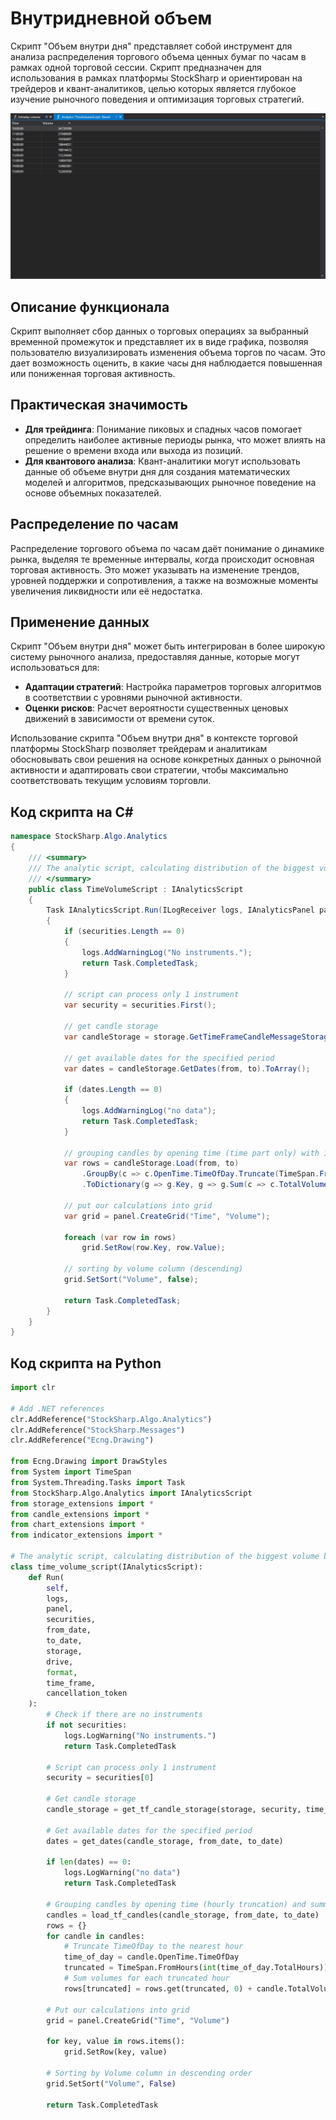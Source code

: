 # Внутридневной объем

Скрипт "Объем внутри дня" представляет собой инструмент для анализа распределения торгового объема ценных бумаг по часам в рамках одной торговой сессии. Скрипт предназначен для использования в рамках платформы StockSharp и ориентирован на трейдеров и квант-аналитиков, целью которых является глубокое изучение рыночного поведения и оптимизация торговых стратегий.

![hydra_analitics_intraday_volume](../../../../images/hydra_analitics_intraday_volume.png)

## Описание функционала

Скрипт выполняет сбор данных о торговых операциях за выбранный временной промежуток и представляет их в виде графика, позволяя пользователю визуализировать изменения объема торгов по часам. Это дает возможность оценить, в какие часы дня наблюдается повышенная или пониженная торговая активность.

## Практическая значимость

- **Для трейдинга**: Понимание пиковых и спадных часов помогает определить наиболее активные периоды рынка, что может влиять на решение о времени входа или выхода из позиций.
- **Для квантового анализа**: Квант-аналитики могут использовать данные об объеме внутри дня для создания математических моделей и алгоритмов, предсказывающих рыночное поведение на основе объемных показателей.

## Распределение по часам

Распределение торгового объема по часам даёт понимание о динамике рынка, выделяя те временные интервалы, когда происходит основная торговая активность. Это может указывать на изменение трендов, уровней поддержки и сопротивления, а также на возможные моменты увеличения ликвидности или её недостатка.

## Применение данных

Скрипт "Объем внутри дня" может быть интегрирован в более широкую систему рыночного анализа, предоставляя данные, которые могут использоваться для:

- **Адаптации стратегий**: Настройка параметров торговых алгоритмов в соответствии с уровнями рыночной активности.
- **Оценки рисков**: Расчет вероятности существенных ценовых движений в зависимости от времени суток.

Использование скрипта "Объем внутри дня" в контексте торговой платформы StockSharp позволяет трейдерам и аналитикам обосновывать свои решения на основе конкретных данных о рыночной активности и адаптировать свои стратегии, чтобы максимально соответствовать текущим условиям торговли.

## Код скрипта на C#

```cs
namespace StockSharp.Algo.Analytics
{
	/// <summary>
	/// The analytic script, calculating distribution of the biggest volume by hours.
	/// </summary>
	public class TimeVolumeScript : IAnalyticsScript
	{
		Task IAnalyticsScript.Run(ILogReceiver logs, IAnalyticsPanel panel, SecurityId[] securities, DateTime from, DateTime to, IStorageRegistry storage, IMarketDataDrive drive, StorageFormats format, TimeSpan timeFrame, CancellationToken cancellationToken)
		{
			if (securities.Length == 0)
			{
				logs.AddWarningLog("No instruments.");
				return Task.CompletedTask;
			}

			// script can process only 1 instrument
			var security = securities.First();

			// get candle storage
			var candleStorage = storage.GetTimeFrameCandleMessageStorage(security, timeFrame, drive, format);

			// get available dates for the specified period
			var dates = candleStorage.GetDates(from, to).ToArray();

			if (dates.Length == 0)
			{
				logs.AddWarningLog("no data");
				return Task.CompletedTask;
			}

			// grouping candles by opening time (time part only) with 1 hour truncating
			var rows = candleStorage.Load(from, to)
				.GroupBy(c => c.OpenTime.TimeOfDay.Truncate(TimeSpan.FromHours(1)))
				.ToDictionary(g => g.Key, g => g.Sum(c => c.TotalVolume));

			// put our calculations into grid
			var grid = panel.CreateGrid("Time", "Volume");

			foreach (var row in rows)
				grid.SetRow(row.Key, row.Value);

			// sorting by volume column (descending)
			grid.SetSort("Volume", false);

			return Task.CompletedTask;
		}
	}
}
```

## Код скрипта на Python

```python
import clr

# Add .NET references
clr.AddReference("StockSharp.Algo.Analytics")
clr.AddReference("StockSharp.Messages")
clr.AddReference("Ecng.Drawing")

from Ecng.Drawing import DrawStyles
from System import TimeSpan
from System.Threading.Tasks import Task
from StockSharp.Algo.Analytics import IAnalyticsScript
from storage_extensions import *
from candle_extensions import *
from chart_extensions import *
from indicator_extensions import *

# The analytic script, calculating distribution of the biggest volume by hours.
class time_volume_script(IAnalyticsScript):
    def Run(
        self,
        logs,
        panel,
        securities,
        from_date,
        to_date,
        storage,
        drive,
        format,
        time_frame,
        cancellation_token
    ):
        # Check if there are no instruments
        if not securities:
            logs.LogWarning("No instruments.")
            return Task.CompletedTask

        # Script can process only 1 instrument
        security = securities[0]

        # Get candle storage
        candle_storage = get_tf_candle_storage(storage, security, time_frame, drive, format)

        # Get available dates for the specified period
        dates = get_dates(candle_storage, from_date, to_date)

        if len(dates) == 0:
            logs.LogWarning("no data")
            return Task.CompletedTask

        # Grouping candles by opening time (hourly truncation) and summing their volumes
        candles = load_tf_candles(candle_storage, from_date, to_date)
        rows = {}
        for candle in candles:
            # Truncate TimeOfDay to the nearest hour
            time_of_day = candle.OpenTime.TimeOfDay
            truncated = TimeSpan.FromHours(int(time_of_day.TotalHours))
            # Sum volumes for each truncated hour
            rows[truncated] = rows.get(truncated, 0) + candle.TotalVolume

        # Put our calculations into grid
        grid = panel.CreateGrid("Time", "Volume")

        for key, value in rows.items():
            grid.SetRow(key, value)

        # Sorting by Volume column in descending order
        grid.SetSort("Volume", False)

        return Task.CompletedTask
```